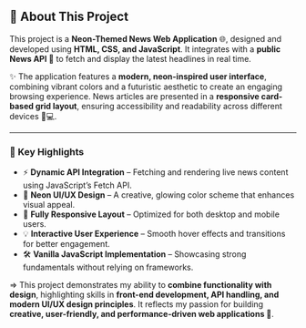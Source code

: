 ## 📖 About This Project

This project is a **Neon-Themed News Web Application** 🌐, designed and developed using **HTML, CSS, and JavaScript**. It integrates with a **public News API 📰** to fetch and display the latest headlines in real time.

✨ The application features a **modern, neon-inspired user interface**, combining vibrant colors and a futuristic aesthetic to create an engaging browsing experience. News articles are presented in a **responsive card-based grid layout**, ensuring accessibility and readability across different devices 📱💻.

---

### 🔑 Key Highlights

* ⚡ **Dynamic API Integration** – Fetching and rendering live news content using JavaScript’s Fetch API.
* 🎨 **Neon UI/UX Design** – A creative, glowing color scheme that enhances visual appeal.
* 📱 **Fully Responsive Layout** – Optimized for both desktop and mobile users.
* 💡 **Interactive User Experience** – Smooth hover effects and transitions for better engagement.
* 🛠 **Vanilla JavaScript Implementation** – Showcasing strong fundamentals without relying on frameworks.

=> This project demonstrates my ability to **combine functionality with design**, highlighting skills in **front-end development, API handling, and modern UI/UX design principles**. It reflects my passion for building **creative, user-friendly, and performance-driven web applications 🚀**.


